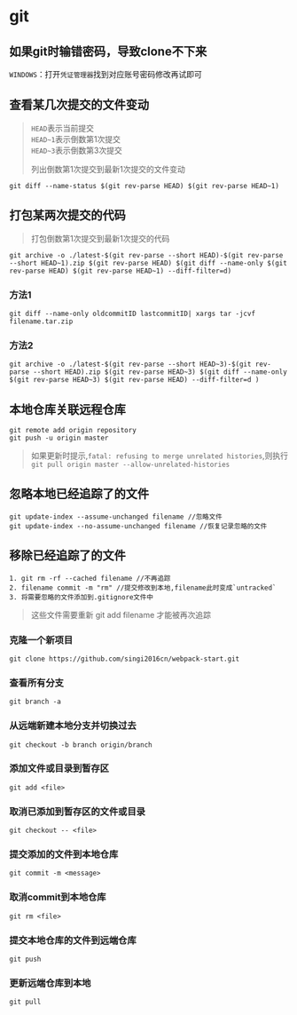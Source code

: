 # git

## 如果git时输错密码，导致clone不下来

`WINDOWS`：打开`凭证管理器`找到对应账号密码修改再试即可

## 查看某几次提交的文件变动

> `HEAD`表示当前提交  
> `HEAD~1`表示倒数第1次提交  
> `HEAD~3`表示倒数第3次提交
>
> 列出倒数第1次提交到最新1次提交的文件变动

```
git diff --name-status $(git rev-parse HEAD) $(git rev-parse HEAD~1)
```

## 打包某两次提交的代码

> 打包倒数第1次提交到最新1次提交的代码

```
git archive -o ./latest-$(git rev-parse --short HEAD)-$(git rev-parse --short HEAD~1).zip $(git rev-parse HEAD) $(git diff --name-only $(git rev-parse HEAD) $(git rev-parse HEAD~1) --diff-filter=d)
```

### 方法1

```
git diff --name-only oldcommitID lastcommitID| xargs tar -jcvf filename.tar.zip
```

### 方法2

```
git archive -o ./latest-$(git rev-parse --short HEAD~3)-$(git rev-parse --short HEAD).zip $(git rev-parse HEAD~3) $(git diff --name-only $(git rev-parse HEAD~3) $(git rev-parse HEAD) --diff-filter=d )
```

## 本地仓库关联远程仓库

```
git remote add origin repository
git push -u origin master
```

> 如果更新时提示,`fatal: refusing to merge unrelated histories`,则执行`git pull origin master --allow-unrelated-histories`

## 忽略本地已经追踪了的文件

```
git update-index --assume-unchanged filename //忽略文件
git update-index --no-assume-unchanged filename //恢复记录忽略的文件
```

## 移除已经追踪了的文件

    1. git rm -rf --cached filename //不再追踪
    2. filename commit -m "rm" //提交修改到本地,filename此时变成`untracked`
    3. 将需要忽略的文件添加到.gitignore文件中

> 这些文件需要重新 git add filename 才能被再次追踪

### 克隆一个新项目

```
git clone https://github.com/singi2016cn/webpack-start.git
```

### 查看所有分支

```
git branch -a
```

### 从远端新建本地分支并切换过去

```
git checkout -b branch origin/branch
```

### 添加文件或目录到暂存区

```
git add <file>
```

### 取消已添加到暂存区的文件或目录

```
git checkout -- <file>
```

### 提交添加的文件到本地仓库

```
git commit -m <message>
```

### 取消commit到本地仓库

```
git rm <file>
```

### 提交本地仓库的文件到远端仓库

```
git push
```

### 更新远端仓库到本地

```
git pull
```



